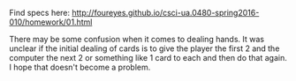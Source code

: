 Find specs here: http://foureyes.github.io/csci-ua.0480-spring2016-010/homework/01.html

There may be some confusion when it comes to dealing hands. It was unclear if the initial dealing of cards is to give the player the first 2 and the computer the next 2 or something like 1 card to each and then do that again. I hope that doesn't become a problem. 
